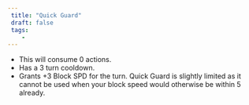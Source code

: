 ```yaml
---
 title: "Quick Guard"
 draft: false
 tags:
    -
---
```

 - This will consume 0 actions.
 - Has a 3 turn cooldown.
 - Grants +3 Block SPD for the turn.
Quick Guard is slightly limited as it cannot be used when your block speed would otherwise be within 5 already.